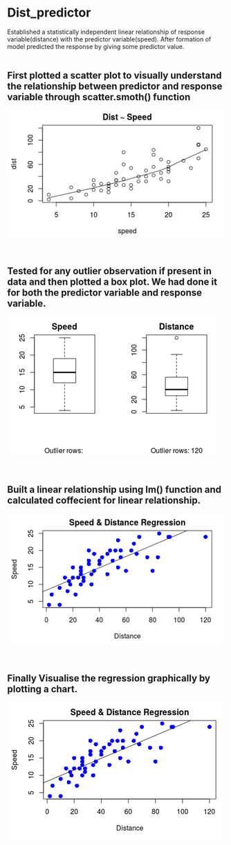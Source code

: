 # Dist_predictor
 Established a statistically independent linear relationship of response variable(distance) with the predictor variable(speed). After formation of model predicted the response by giving some predictor value.</br></br>
 
## First plotted a scatter plot to visually understand the relationship between predictor and response variable through scatter.smoth() function</br>
![](/Result/nima1.PNG)</br></br></br>
 
## Tested for any outlier observation if present in data and then plotted a box plot. We had done it for both the predictor variable and response variable. </br>
![](/Result/nima2.PNG)</br></br></br>
## Built a linear relationship using lm() function and calculated coffecient for linear relationship.</br>
![](/Result/nima3.PNG)</br></br></br>
## Finally Visualise the regression graphically by plotting a chart.</br>
![](/Result/plot.PNG)</br></br></br>
